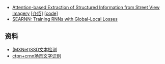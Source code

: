 - [Attention-based Extraction of Structured Information from Street View Imagery](https://arxiv.org/abs/1704.03549) [[介绍]](https://mp.weixin.qq.com/s?__biz=MzA3MzI4MjgzMw==&mid=2650726258&idx=4&sn=22195b814c5fb0b0a9c94ac8d3ed1d1f) [[code]](https://github.com/tensorflow/models/tree/master/attention_ocr)
 - [SEARNN: Training RNNs with Global-Local Losses](https://arxiv.org/abs/1706.04499)

## 资料
- [(MXNet)SSD文本检测](https://github.com/oyxhust/ssd-text_detection)
- [ctpn+crnn场景文字识别](https://github.com/bear63/sceneReco)
